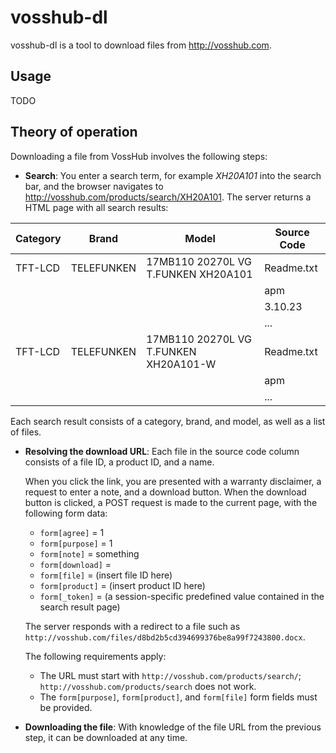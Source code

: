 # vosshub-dl

vosshub-dl is a tool to download files from <http://vosshub.com>.


## Usage

TODO


## Theory of operation

Downloading a file from VossHub involves the following steps:

- **Search**: You enter a search term, for example _XH20A101_ into the search
  bar, and the browser navigates to <http://vosshub.com/products/search/XH20A101>.
  The server returns a HTML page with all search results:

 | Category  | Brand      | Model                                 |  Source Code |
 |-----------|------------|---------------------------------------|--------------|
 | TFT-LCD   | TELEFUNKEN | 17MB110 20270L VG T.FUNKEN XH20A101   |  Readme.txt  |
 |           |            |                                       |  apm         |
 |           |            |                                       |  3.10.23     |
 |           |            |                                       |  ...         |
 | TFT-LCD   | TELEFUNKEN | 17MB110 20270L VG T.FUNKEN XH20A101-W |  Readme.txt  |
 |           |            |                                       |  apm         |
 |           |            |                                       |  ...         |


 Each search result consists of a category, brand, and model, as well as a list
 of files.


- **Resolving the download URL**: Each file in the source code column consists
  of a file ID, a product ID, and a name.

  When you click the link, you are presented with a warranty disclaimer, a
  request to enter a note, and a download button. When the download button is
  clicked, a POST request is made to the current page, with the following form data:

  - `form[agree]` = 1
  - `form[purpose]` = 1
  - `form[note]` = something
  - `form[download]` =
  - `form[file]` = (insert file ID here)
  - `form[product]` = (insert product ID here)
  - `form[_token]` = (a session-specific predefined value contained in the search result page)

  The server responds with a redirect to a file such as
  `http://vosshub.com/files/d8bd2b5cd394699376be8a99f7243800.docx`.

  The following requirements apply:

  - The URL must start with `http://vosshub.com/products/search/`;
    `http://vosshub.com/products/search` does not work.
  - The `form[purpose]`, `form[product]`, and `form[file]` form fields must be
    provided.


- **Downloading the file**: With knowledge of the file URL from the previous
  step, it can be downloaded at any time.
